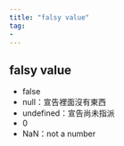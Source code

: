 ```yaml
---
title: "falsy value"
tag: 
- 
---
```

## falsy value
-   false	
-   null：宣告裡面沒有東西
-   undefined：宣告尚未指派
-   0
-   NaN：not a number